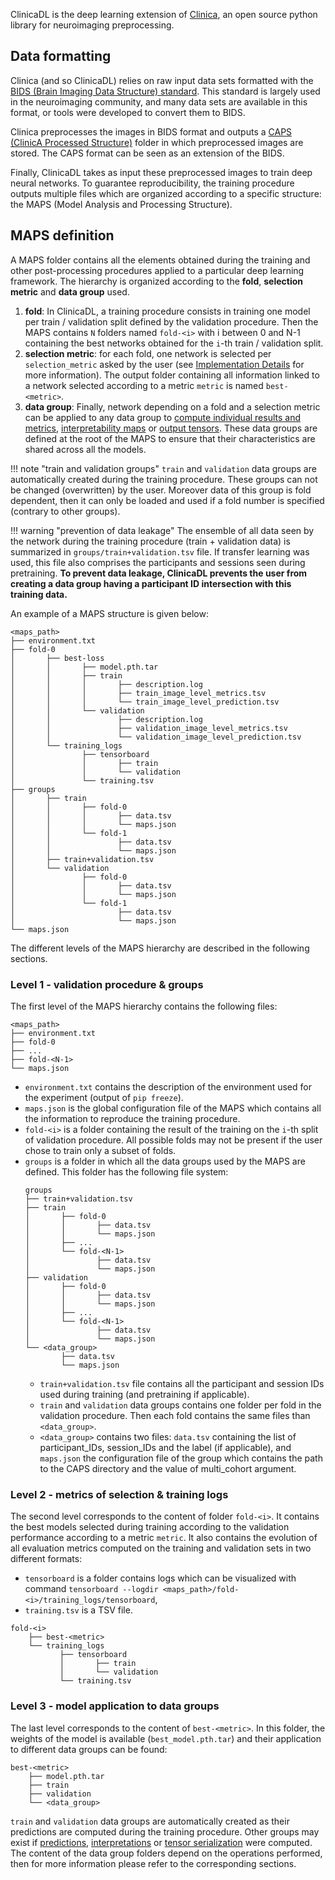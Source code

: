 ClinicaDL is the deep learning extension of [Clinica](https://aramislab.paris.inria.fr/clinica/docs/public/latest/WhatIsClinica/),
an open source python library for neuroimaging preprocessing.

## Data formatting

Clinica (and so ClinicaDL) relies on raw input data sets formatted with the [BIDS (Brain Imaging Data Structure)
standard](https://aramislab.paris.inria.fr/clinica/docs/public/latest/BIDS/).
This standard is largely used in the neuroimaging community, and many data sets are available in this format,
or tools were developed to convert them to BIDS.

Clinica preprocesses the images in BIDS format and outputs a [CAPS (ClinicA Processed
Structure)](https://aramislab.paris.inria.fr/clinica/docs/public/latest/CAPS/Introduction/)
folder in which preprocessed images are stored. The CAPS format can be seen as an extension of
the BIDS.

Finally, ClinicaDL takes as input these preprocessed images to train deep neural networks.
To guarantee reproducibility, the training procedure outputs multiple files which are organized
according to a specific structure: the MAPS (Model Analysis and Processing Structure).

## MAPS definition

A MAPS folder contains all the elements obtained during the training and other post-processing procedures
applied to a particular deep learning framework. The hierarchy is organized according to the **fold**,
**selection metric** and **data group** used.

1. **fold**: In ClinicaDL, a training procedure consists in training one model per train / validation split defined by the validation
procedure. Then the MAPS contains `N` folders named `fold-<i>` with i between 0 and N-1 containing the best networks obtained
for the `i`-th train / validation split.
2. **selection metric**: for each fold, one network is selected per `selection_metric` asked by the user (see [Implementation Details](Train/Details.md#model-selection)
for more information). The output folder containing all information linked to a network selected according to a metric `metric` is named
`best-<metric>`.
3. **data group**: Finally, network depending on a fold and a selection metric can be applied to any data group to [compute individual results
and metrics](./Predict.md), [interpretability maps](./Interpret.md) or [output tensors](./Tensors.md).
These data groups are defined at the root of the MAPS to ensure that their characteristics are shared across all the models.

!!! note "train and validation groups"
    `train` and `validation` data groups are automatically created during the training procedure.
    These groups can not be changed (overwritten) by the user.
    Moreover data of this group is fold dependent, then it can only be loaded and used if a fold number
    is specified (contrary to other groups).

!!! warning "prevention of data leakage"
    The ensemble of all data seen by the network during the training procedure (train + validation data)
    is summarized in `groups/train+validation.tsv` file.
    If transfer learning was used, this file also comprises the participants and sessions seen during pretraining.
    **To prevent data leakage, ClinicaDL prevents the user from creating a data group having a participant ID intersection
    with this training data.**

An example of a MAPS structure is given below:

```Text
<maps_path>
├── environment.txt
├── fold-0
│       ├── best-loss
│       │       ├── model.pth.tar
│       │       ├── train
│       │       │       ├── description.log
│       │       │       ├── train_image_level_metrics.tsv
│       │       │       └── train_image_level_prediction.tsv
│       │       └── validation
│       │               ├── description.log
│       │               ├── validation_image_level_metrics.tsv
│       │               └── validation_image_level_prediction.tsv
│       └── training_logs
│               ├── tensorboard
│               │       ├── train
│               │       └── validation
│               └── training.tsv
├── groups
│       ├── train
│       │       ├── fold-0
│       │       │       ├── data.tsv
│       │       │       └── maps.json
│       │       └── fold-1
│       │               ├── data.tsv
│       │               └── maps.json
│       ├── train+validation.tsv
│       └── validation
│               ├── fold-0
│               │       ├── data.tsv
│               │       └── maps.json
│               └── fold-1
│                       ├── data.tsv
│                       └── maps.json
└── maps.json
```

The different levels of the MAPS hierarchy are described in the following sections.

### Level 1 - validation procedure & groups

The first level of the MAPS hierarchy contains the following files:

```Text
<maps_path>
├── environment.txt
├── fold-0
├── ...
├── fold-<N-1>
└── maps.json
```

- `environment.txt` contains the description of the environment used for the experiment (output of `pip freeze`).
- `maps.json` is the global configuration file of the MAPS which contains all the information to reproduce the training procedure.
- `fold-<i>` is a folder containing the result of the training on the `i`-th split of validation procedure. All possible folds
may not be present if the user chose to train only a subset of folds.
- `groups` is a folder in which all the data groups used by the MAPS are defined. This folder has the following file system:
    ```Text
    groups
    ├── train+validation.tsv
    ├── train
    │       ├── fold-0
    │       │       ├── data.tsv
    │       │       └── maps.json
    │       ├── ...
    │       └── fold-<N-1>
    │               ├── data.tsv
    │               └── maps.json
    ├── validation
    │       ├── fold-0
    │       │       ├── data.tsv
    │       │       └── maps.json
    │       ├── ...
    │       └── fold-<N-1>
    │               ├── data.tsv
    │               └── maps.json
    └── <data_group>
            ├── data.tsv
            └── maps.json
    ```
    - `train+validation.tsv` file contains all the participant and session IDs used during training (and pretraining if applicable).
    - `train` and `validation` data groups contains one folder per fold in the validation procedure. Then each fold contains the same
    files than `<data_group>`.
    - `<data_group>` contains two files: `data.tsv` containing the list of participant_IDs, session_IDs and the label (if applicable), and
    `maps.json` the configuration file of the group which contains the path to the CAPS directory and the value of multi_cohort argument.

### Level 2 - metrics of selection & training logs

The second level corresponds to the content of folder `fold-<i>`. It contains the best models selected during training according to the validation
performance according to a metric `metric`. It also contains the evolution of all evaluation metrics computed on the training
 and validation sets in two different formats:
- `tensorboard` is a folder contains logs which can be visualized with command `tensorboard --logdir <maps_path>/fold-<i>/training_logs/tensorboard`,
- `training.tsv` is a TSV file.

```Text
fold-<i>
    ├── best-<metric>
    └── training_logs
           ├── tensorboard
           │       ├── train
           │       └── validation
           └── training.tsv
```

### Level 3 - model application to data groups

The last level corresponds to the content of `best-<metric>`. In this folder, the weights of the model is available (`best_model.pth.tar`)
and their application to different data groups can be found:

```Text
best-<metric>
    ├── model.pth.tar
    ├── train
    ├── validation
    └── <data_group>
```

`train` and `validation` data groups are automatically created as their predictions are computed during the training procedure.
Other groups may exist if [predictions](./Predict.md), [interpretations](./Interpret.md) or [tensor serialization](./Tensors.md) were computed.
The content of the data group folders depend on the operations performed, then for more information please refer to the corresponding sections.
